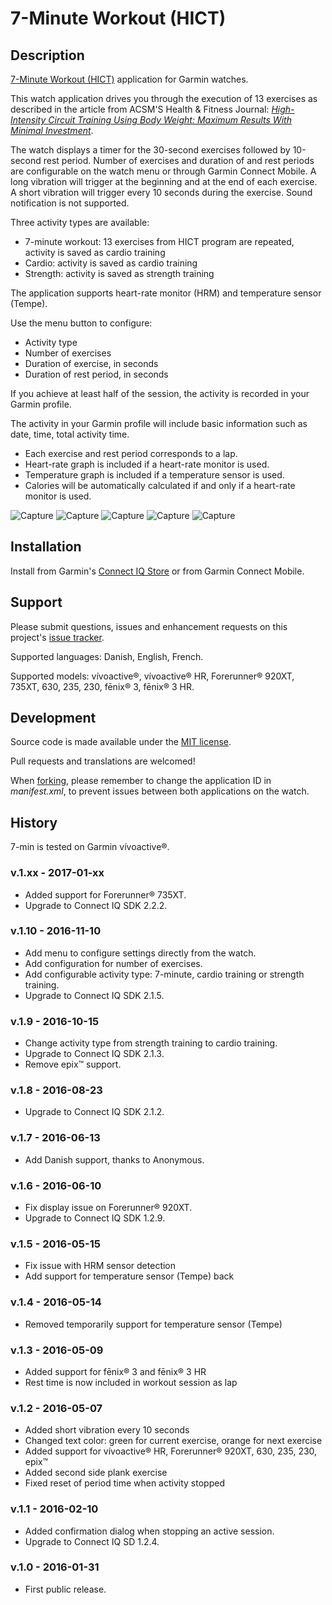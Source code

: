 # 7-Minute Workout (HICT) #

## Description ##

[7-Minute Workout (HICT)](https://apps.garmin.com/en-US/apps/65a44a9d-465d-4e76-a866-c0667e51cf98) application for Garmin watches.

This watch application drives you through the execution of 13 exercises as described in the article from ACSM'S Health & Fitness Journal:
_[High-Intensity Circuit Training Using Body Weight: Maximum Results With Minimal Investment](http://journals.lww.com/acsm-healthfitness/Fulltext/2013/05000/HIGH_INTENSITY_CIRCUIT_TRAINING_USING_BODY_WEIGHT_.5.aspx)_.

The watch displays a timer for the 30-second exercises followed by 10-second rest period.
Number of exercises and duration of and rest periods are configurable on the watch menu or through Garmin Connect Mobile.
A long vibration will trigger at the beginning and at the end of each exercise.
A short vibration will trigger every 10 seconds during the exercise.
Sound notification is not supported.

Three activity types are available:

 - 7-minute workout: 13 exercises from HICT program are repeated, activity is saved as cardio training
 - Cardio: activity is saved as cardio training
 - Strength: activity is saved as strength training

The application supports heart-rate monitor (HRM) and temperature sensor (Tempe).

Use the menu button to configure:

 - Activity type
 - Number of exercises
 - Duration of exercise, in seconds
 - Duration of rest period, in seconds

If you achieve at least half of the session, the activity is recorded in your Garmin profile.

The activity in your Garmin profile will include basic information such as date, time, total activity time.

 - Each exercise and rest period corresponds to a lap.
 - Heart-rate graph is included if a heart-rate monitor is used.
 - Temperature graph is included if a temperature sensor is used.
 - Calories will be automatically calculated if and only if a heart-rate monitor is used.

![Capture](dist/images/capture1.png)
![Capture](dist/images/capture4.png)
![Capture](dist/images/capture5.png)
![Capture](dist/images/capture2.png)
![Capture](dist/images/capture3.png)

## Installation ##

Install from Garmin's [Connect IQ Store](https://apps.garmin.com/en-US/apps/65a44a9d-465d-4e76-a866-c0667e51cf98) or from Garmin Connect Mobile.

## Support ##

Please submit questions, issues and enhancement requests on this project's [issue tracker](https://bitbucket.org/obagot/connectiq-hict/issues).

Supported languages: Danish, English, French.

Supported models: vívoactive®, vívoactive® HR, Forerunner® 920XT, 735XT, 630, 235, 230, fēnix® 3, fēnix® 3 HR.

## Development ##

Source code is made available under the [MIT license](https://opensource.org/licenses/MIT).

Pull requests and translations are welcomed!

When [forking](https://bitbucket.org/obagot/connectiq-hict/fork), please remember to change the application ID in *manifest.xml*, to prevent issues between both applications on the watch.

## History ##

7-min is tested on Garmin vívoactive®.

### v.1.xx - 2017-01-xx

* Added support for Forerunner® 735XT.
* Upgrade to Connect IQ SDK 2.2.2.

### v.1.10 - 2016-11-10

* Add menu to configure settings directly from the watch.
* Add configuration for number of exercises.
* Add configurable activity type: 7-minute, cardio training or strength training.
* Upgrade to Connect IQ SDK 2.1.5.

### v.1.9 - 2016-10-15

* Change activity type from strength training to cardio training.
* Upgrade to Connect IQ SDK 2.1.3.
* Remove epix™ support.

### v.1.8 - 2016-08-23

* Upgrade to Connect IQ SDK 2.1.2.

### v.1.7 - 2016-06-13

* Add Danish support, thanks to Anonymous.

### v.1.6 - 2016-06-10

* Fix display issue on Forerunner® 920XT.
* Upgrade to Connect IQ SDK 1.2.9.

### v.1.5 - 2016-05-15

* Fix issue with HRM sensor detection
* Add support for temperature sensor (Tempe) back

### v.1.4 - 2016-05-14

* Removed temporarily support for temperature sensor (Tempe)

### v.1.3 - 2016-05-09

* Added support for fēnix® 3 and fēnix® 3 HR
* Rest time is now included in workout session as lap

### v.1.2 - 2016-05-07

* Added short vibration every 10 seconds
* Changed text color: green for current exercise, orange for next exercise
* Added support for vívoactive® HR, Forerunner® 920XT, 630, 235, 230, epix™
* Added second side plank exercise
* Fixed reset of period time when activity stopped

### v.1.1 - 2016-02-10

* Added confirmation dialog when stopping an active session.
* Upgrade to Connect IQ SD 1.2.4.

### v.1.0 - 2016-01-31

* First public release.